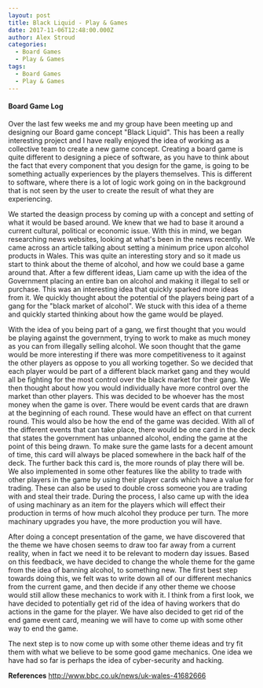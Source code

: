 ```yaml
---
layout: post
title: Black Liquid - Play & Games
date: 2017-11-06T12:48:00.000Z
author: Alex Stroud
categories:
  - Board Games
  - Play & Games
tags:
  - Board Games
  - Play & Games
---
```


#### Board Game Log
Over the last few weeks me and my group have been meeting up and designing our Board game concept "Black Liquid". This has been a really interesting project and I have really enjoyed the idea of working as a collective team to create a new game concept. Creating a board game is quite different to designing a piece of software, as you have to think about the fact that every component that you design for the game, is going to be something actually experiences by the players themselves. This is different to software, where there is a lot of logic work going on in the background that is not seen by the user to create the result of what they are experiencing.

We started the deasign process by coming up with a concept and setting of what it would be based around. We knew that we had to base it around a current cultural, political or economic issue. With this in mind, we began researching news websites, looking at what's been in the news recently. We came across an article talking about setting a minimum price upon alcohol products in Wales. This was quite an interesting story and so it made us start to think about the theme of alcohol, and how we could base a game around that. After a few different ideas, Liam came up with the idea of the Government placing an entire ban on alcohol and making it illegal to sell or purchase. This was an interesting idea that quickly sparked more ideas from it. We quickly thought about the potential of the players being part of a gang for the "black market of alcohol". We stuck with this idea of a theme and quickly started thinking about how the game would be played.

With the idea of you being part of a gang, we first thought that you would be playing against the government, trying to work to make as much money as you can from illegally selling alcohol. We soon thought that the game would be more interesting if there was more competitiveness to it against the other players as oppose to you all working together. So we decided that each player would be part of a different black market gang and they would all be fighting for the most control over the black market for their gang. We then thought about how you would individually have more control over the market than other players. This was decided to be whoever has the most money when the game is over. There would be event cards that are drawn at the beginning of each round. These would have an effect on that current round. This would also be how the end of the game was decided. With all of the different events that can take place, there would be one card in the deck that states the government has unbanned alcohol, ending the game at the point of this being drawn. To make sure the game lasts for a decent amount of time, this card will always be placed somewhere in the back half of the deck. The further back this card is, the more rounds of play there will be. We also implemented in some other features like the ability to trade with other players in the game by using their player cards which have a value for trading. These can also be used to double cross someone you are trading with and steal their trade. During the process, I also came up with the idea of using machinary as an item for the players which will effect their production in terms of how much alcohol they produce per turn. The more machinary upgrades you have, the more production you will have.

After doing a concept presentation of the game, we have discovered that the theme we have chosen seems to draw too far away from a current reality, when in fact we need it to be relevant to modern day issues. Based on this feedback, we have decided to change the whole theme for the game from the idea of banning alcohol, to something new. The first best step towards doing this, we felt was to write down all of our different mechanics from the current game, and then decide if any other theme we choose would still allow these mechanics to work with it. I think from a first look, we have decided to potentially get rid of the idea of having workers that do actions in the game for the player. We have also decided to get rid of the end game event card, meaning we will have to come up with some other way to end the game.

The next step is to now come up with some other theme ideas and try fit them with what we believe to be some good game mechanics. One idea we have had so far is perhaps the idea of cyber-security and hacking.

<b>References</b>
http://www.bbc.co.uk/news/uk-wales-41682666
